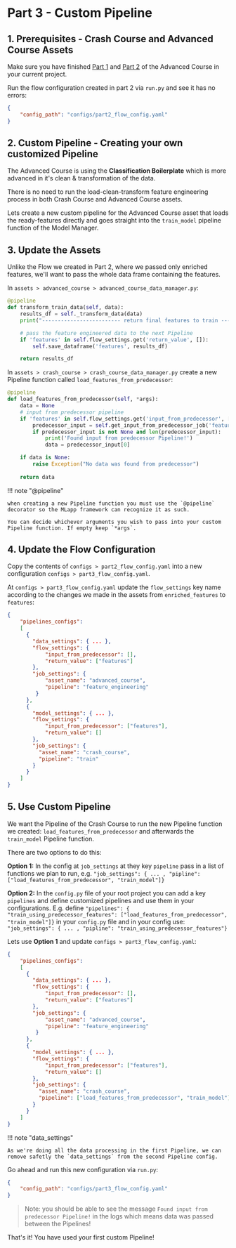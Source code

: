 # Part 3 - Custom Pipeline

## 1. Prerequisites - Crash Course and Advanced Course Assets

Make sure you have finished [Part 1](/advanced-topics/part-1-boilerplates) and [Part 2](/advanced-topics/part-2-flow) of the Advanced Course in your current project.

Run the flow configuration created in part 2 via `run.py` and see it has no errors:
```json
{
    "config_path": "configs/part2_flow_config.yaml"
}
```

## 2. Custom Pipeline - Creating your own customized Pipeline

The Advanced Course is using the **Classification Boilerplate** which is more advanced in it's clean & transformation of the data.

There is no need to run the load-clean-transform feature engineering process in both Crash Course and Advanced Course assets.

Lets create a new custom pipeline for the Advanced Course asset that loads the ready-features directly and goes straight into the `train_model` pipeline function of the Model Manager.


## 3. Update the Assets

Unlike the Flow we created in Part 2, where we passed only enriched features, we'll want to pass the whole data frame containing the features.

In `assets > advanced_course > advanced_course_data_manager.py`:

```python
@pipeline
def transform_train_data(self, data):
    results_df = self._transform_data(data)
    print("------------------------- return final features to train -------------------------")

    # pass the feature engineered data to the next Pipeline 
    if 'features' in self.flow_settings.get('return_value', []):
        self.save_dataframe('features', results_df)

    return results_df
```

In `assets > crash_course > crash_course_data_manager.py` create a new Pipeline function called `load_features_from_predecessor`:

```python
@pipeline
def load_features_from_predecessor(self, *args):
    data = None
    # input from predecessor pipeline
    if 'features' in self.flow_settings.get('input_from_predecessor', []):
        predecessor_input = self.get_input_from_predecessor_job('features')
        if predecessor_input is not None and len(predecessor_input):
            print('Found input from predecessor Pipeline!')
            data = predecessor_input[0]

    if data is None:
        raise Exception("No data was found from predecessor")
    
    return data
```

!!! note "@pipeline"
    
    when creating a new Pipeline function you must use the `@pipeline` decorator so the MLapp framework can recognize it as such.
    
    You can decide whichever arguments you wish to pass into your custom Pipeline function. If empty keep `*args`.


## 4. Update the Flow Configuration

Copy the contents of `configs > part2_flow_config.yaml` into a new configuration `configs > part3_flow_config.yaml`.

At `configs > part3_flow_config.yaml` update the `flow_settings` key name according to the changes we made in the assets from `enriched_features` to `features`:

```json
{
    "pipelines_configs": 
    [
      { 
        "data_settings": { ... },
        "flow_settings": {
            "input_from_predecessor": [],
            "return_value": ["features"]
        },
        "job_settings": { 
            "asset_name": "advanced_course",
            "pipeline": "feature_engineering"
         }
      },
      {
        "model_settings": { ... },
        "flow_settings": {
            "input_from_predecessor": ["features"],
            "return_value": []
        }, 
        "job_settings": { 
          "asset_name": "crash_course",
          "pipeline": "train" 
        } 
      }
    ]
}
```

## 5. Use Custom Pipeline

We want the Pipeline of the Crash Course to run the new Pipeline function we created: `load_features_from_predecessor` and afterwards the  `train_model` Pipeline function.

There are two options to do this:

**Option 1:** In the config at `job_settings` at they key `pipeline` pass in a list of functions we plan to run, e.g.
`"job_settings": { ... , "pipline": ["load_features_from_predecessor", "train_model"]}`

**Option 2:** In the `config.py` file of your root project you can add a key `pipelines` and define customized pipelines and use them in your configurations. E.g. define `"pipelines": { "train_using_predecessor_features": ["load_features_from_predecessor", "train_model"]}` in your `config.py` file and in your config use: `"job_settings": { ... , "pipline": "train_using_predecessor_features"}`

Lets use **Option 1** and update `configs > part3_flow_config.yaml`:
```json
{
    "pipelines_configs": 
    [
      { 
        "data_settings": { ... },
        "flow_settings": {
            "input_from_predecessor": [],
            "return_value": ["features"]
        },
        "job_settings": { 
            "asset_name": "advanced_course",
            "pipeline": "feature_engineering"
         }
      },
      {
        "model_settings": { ... },
        "flow_settings": {
            "input_from_predecessor": ["features"],
            "return_value": []
        }, 
        "job_settings": { 
          "asset_name": "crash_course",
          "pipeline": ["load_features_from_predecessor", "train_model"] 
        } 
      }
    ]
}
```

!!! note "data_settings"

    As we're doing all the data processing in the first Pipeline, we can remove safetly the `data_settings` from the second Pipeline config.


Go ahead and run this new configuration via `run.py`:

```json
{
    "config_path": "configs/part3_flow_config.yaml"
}
```

> Note: you should be able to see the message `Found input from predecessor Pipeline!` in the logs which means data was passed between the Pipelines!

That's it! You have used your first custom Pipeline!


